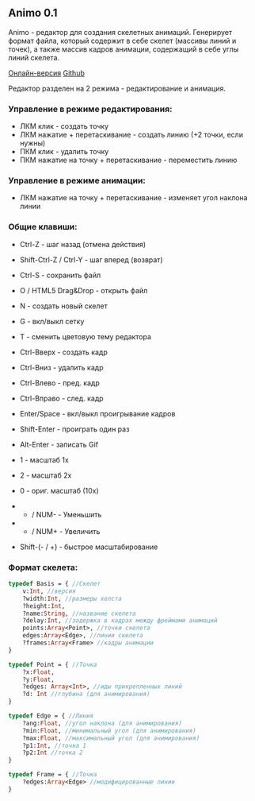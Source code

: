 ## Animo 0.1

Animo - редактор для создания скелетных анимаций. Генерирует формат файла, который содержит в себе скелет (массивы линий и точек), а также массив кадров анимации, содержащий в себе углы линий скелета.

[Онлайн-версия](http://mssite.org/projects/Animo/)
[Github](https://github.com/RblSb/Animo)

Редактор разделен на 2 режима - редактирование и анимация.
### Управление в режиме редактирования:
* ЛКМ клик - создать точку
* ЛКМ нажатие + перетаскивание - создать линию (+2 точки, если нужны)
* ПКМ клик - удалить точку
* ПКМ нажатие на точку + перетаскивание - переместить линию

### Управление в режиме анимации:
* ЛКМ нажатие на точку + перетаскивание - изменяет угол наклона линии

### Общие клавиши:
* Ctrl-Z - шаг назад (отмена действия)
* Shift-Ctrl-Z / Ctrl-Y - шаг вперед (возврат)
* Ctrl-S - сохранить файл
* O / HTML5 Drag&Drop - открыть файл
* N - создать новый скелет
* G - вкл/выкл сетку
* T - сменить цветовую тему редактора

* Ctrl-Вверх - создать кадр
* Ctrl-Вниз - удалить кадр
* Ctrl-Влево - пред. кадр
* Ctrl-Вправо - след. кадр
* Enter/Space - вкл/выкл проигрывание кадров
* Shift-Enter - проиграть один раз
* Alt-Enter - записать Gif
* 1 - масштаб 1x
* 2 - масштаб 2x
* 0 - ориг. масштаб (10x)
* - / NUM- - Уменьшить
* + / NUM+ - Увеличить
* Shift-(- / +) - быстрое масштабирование

### Формат скелета:

```haxe
typedef Basis = { //Скелет
	v:Int, //версия
	?width:Int, //размеры холста
	?height:Int,
	?name:String, //название cкелета
	?delay:Int, //задержка в кадрах между фреймами анимаций
	points:Array<Point>, //точки скелета
	edges:Array<Edge>, //линии скелета
	?frames:Array<Frame> //кадры анимации
}

typedef Point = { //Точка
	?x:Float,
	?y:Float,
	?edges: Array<Int>, //иды прикрепленных линий
	?d: Int //глубина (для анимирования)
}

typedef Edge = { //Линия
	?ang:Float, //угол наклона (для анимирования)
	?min:Float, //минимальный угол (для анимирования)
	?max:Float, //максимальный угол (для анимирования)
	?p1:Int, //точка 1
	?p2:Int //точка 2
}

typedef Frame = { //Точка
	?edges:Array<Edge> //модифицированные линии
}
```
